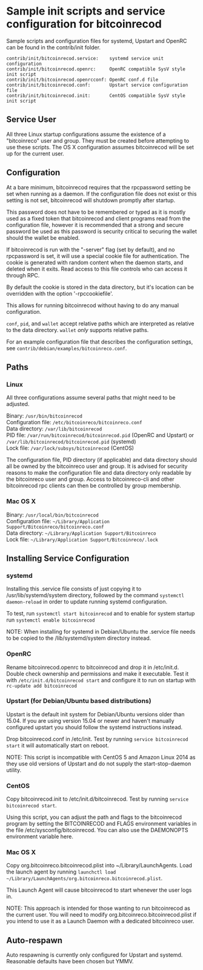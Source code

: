 Sample init scripts and service configuration for bitcoinrecod
==========================================================

Sample scripts and configuration files for systemd, Upstart and OpenRC
can be found in the contrib/init folder.

    contrib/init/bitcoinrecod.service:    systemd service unit configuration
    contrib/init/bitcoinrecod.openrc:     OpenRC compatible SysV style init script
    contrib/init/bitcoinrecod.openrcconf: OpenRC conf.d file
    contrib/init/bitcoinrecod.conf:       Upstart service configuration file
    contrib/init/bitcoinrecod.init:       CentOS compatible SysV style init script

Service User
---------------------------------

All three Linux startup configurations assume the existence of a "bitcoinreco" user
and group.  They must be created before attempting to use these scripts.
The OS X configuration assumes bitcoinrecod will be set up for the current user.

Configuration
---------------------------------

At a bare minimum, bitcoinrecod requires that the rpcpassword setting be set
when running as a daemon.  If the configuration file does not exist or this
setting is not set, bitcoinrecod will shutdown promptly after startup.

This password does not have to be remembered or typed as it is mostly used
as a fixed token that bitcoinrecod and client programs read from the configuration
file, however it is recommended that a strong and secure password be used
as this password is security critical to securing the wallet should the
wallet be enabled.

If bitcoinrecod is run with the "-server" flag (set by default), and no rpcpassword is set,
it will use a special cookie file for authentication. The cookie is generated with random
content when the daemon starts, and deleted when it exits. Read access to this file
controls who can access it through RPC.

By default the cookie is stored in the data directory, but it's location can be overridden
with the option '-rpccookiefile'.

This allows for running bitcoinrecod without having to do any manual configuration.

`conf`, `pid`, and `wallet` accept relative paths which are interpreted as
relative to the data directory. `wallet` *only* supports relative paths.

For an example configuration file that describes the configuration settings,
see `contrib/debian/examples/bitcoinreco.conf`.

Paths
---------------------------------

### Linux

All three configurations assume several paths that might need to be adjusted.

Binary:              `/usr/bin/bitcoinrecod`  
Configuration file:  `/etc/bitcoinreco/bitcoinreco.conf`  
Data directory:      `/var/lib/bitcoinrecod`  
PID file:            `/var/run/bitcoinrecod/bitcoinrecod.pid` (OpenRC and Upstart) or `/var/lib/bitcoinrecod/bitcoinrecod.pid` (systemd)  
Lock file:           `/var/lock/subsys/bitcoinrecod` (CentOS)  

The configuration file, PID directory (if applicable) and data directory
should all be owned by the bitcoinreco user and group.  It is advised for security
reasons to make the configuration file and data directory only readable by the
bitcoinreco user and group.  Access to bitcoinreco-cli and other bitcoinrecod rpc clients
can then be controlled by group membership.

### Mac OS X

Binary:              `/usr/local/bin/bitcoinrecod`  
Configuration file:  `~/Library/Application Support/Bitcoinreco/bitcoinreco.conf`  
Data directory:      `~/Library/Application Support/Bitcoinreco`  
Lock file:           `~/Library/Application Support/Bitcoinreco/.lock`  

Installing Service Configuration
-----------------------------------

### systemd

Installing this .service file consists of just copying it to
/usr/lib/systemd/system directory, followed by the command
`systemctl daemon-reload` in order to update running systemd configuration.

To test, run `systemctl start bitcoinrecod` and to enable for system startup run
`systemctl enable bitcoinrecod`

NOTE: When installing for systemd in Debian/Ubuntu the .service file needs to be copied to the /lib/systemd/system directory instead.

### OpenRC

Rename bitcoinrecod.openrc to bitcoinrecod and drop it in /etc/init.d.  Double
check ownership and permissions and make it executable.  Test it with
`/etc/init.d/bitcoinrecod start` and configure it to run on startup with
`rc-update add bitcoinrecod`

### Upstart (for Debian/Ubuntu based distributions)

Upstart is the default init system for Debian/Ubuntu versions older than 15.04. If you are using version 15.04 or newer and haven't manually configured upstart you should follow the systemd instructions instead.

Drop bitcoinrecod.conf in /etc/init.  Test by running `service bitcoinrecod start`
it will automatically start on reboot.

NOTE: This script is incompatible with CentOS 5 and Amazon Linux 2014 as they
use old versions of Upstart and do not supply the start-stop-daemon utility.

### CentOS

Copy bitcoinrecod.init to /etc/init.d/bitcoinrecod. Test by running `service bitcoinrecod start`.

Using this script, you can adjust the path and flags to the bitcoinrecod program by
setting the BITCOINRECOD and FLAGS environment variables in the file
/etc/sysconfig/bitcoinrecod. You can also use the DAEMONOPTS environment variable here.

### Mac OS X

Copy org.bitcoinreco.bitcoinrecod.plist into ~/Library/LaunchAgents. Load the launch agent by
running `launchctl load ~/Library/LaunchAgents/org.bitcoinreco.bitcoinrecod.plist`.

This Launch Agent will cause bitcoinrecod to start whenever the user logs in.

NOTE: This approach is intended for those wanting to run bitcoinrecod as the current user.
You will need to modify org.bitcoinreco.bitcoinrecod.plist if you intend to use it as a
Launch Daemon with a dedicated bitcoinreco user.

Auto-respawn
-----------------------------------

Auto respawning is currently only configured for Upstart and systemd.
Reasonable defaults have been chosen but YMMV.

